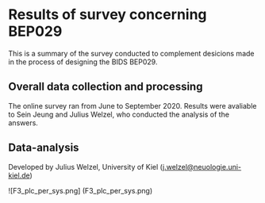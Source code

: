 # Results of survey concerning BEP029
This is a summary of the survey conducted to complement desicions made in the process of designing the BIDS BEP029.

## Overall data collection and processing
The online survey ran from June to September 2020. Results were avaliable to Sein Jeung and Julius Welzel, who conducted the analysis of the answers. <br>

## Data-analysis
Developed by Julius Welzel, University of Kiel (j.welzel@neuologie.uni-kiel.de) <br>

![F3_plc_per_sys.png] (F3_plc_per_sys.png)
